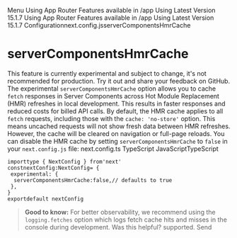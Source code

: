 Menu
Using App Router
Features available in /app
Using Latest Version
15.1.7
Using App Router
Features available in /app
Using Latest Version
15.1.7
Configurationnext.config.jsserverComponentsHmrCache
# serverComponentsHmrCache
This feature is currently experimental and subject to change, it's not recommended for production. Try it out and share your feedback on GitHub.
The experimental `serverComponentsHmrCache` option allows you to cache `fetch` responses in Server Components across Hot Module Replacement (HMR) refreshes in local development. This results in faster responses and reduced costs for billed API calls.
By default, the HMR cache applies to all `fetch` requests, including those with the `cache: 'no-store'` option. This means uncached requests will not show fresh data between HMR refreshes. However, the cache will be cleared on navigation or full-page reloads.
You can disable the HMR cache by setting `serverComponentsHmrCache` to `false` in your `next.config.js` file:
next.config.ts
TypeScript
JavaScriptTypeScript
```
importtype { NextConfig } from'next'
constnextConfig:NextConfig= {
 experimental: {
  serverComponentsHmrCache:false,// defaults to true
 },
}
exportdefault nextConfig
```

> **Good to know:** For better observability, we recommend using the `logging.fetches` option which logs fetch cache hits and misses in the console during development.
Was this helpful?
supported.
Send
